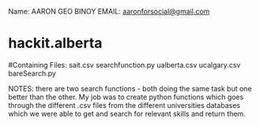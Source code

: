 Name: AARON GEO BINOY
EMAIL: aaronforsocial@gmail.com
# hackit.alberta

#Containing Files:
    sait.csv
    searchfunction.py
    ualberta.csv
    ucalgary.csv
    bareSearch.py
  
NOTES:
  there are two search functions - both doing the same task but one better than the other.
  My job was to create python functions which goes through the different .csv files from the different universities databases which we were able to get and search for relevant skills and return them.
